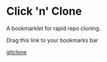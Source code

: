 # Click 'n' Clone 
A bookmarklet for rapid repo cloning.

Drag this link to your bookmarks bar

[gitclone](javascript:(function(){var%20serverUrl%20=%20'http://127.0.0.1:5000/clone';var%20currentUrl%20=%20window.location.href;var%20match%20=%20currentUrl.match(/^https?:\/\/github\.com\/([^\/]+\/[^\/]+)/);if%20(match){var%20repoUrl%20=%20'https://github.com/'%20+%20match[1]%20+%20'.git';window.location.href%20=%20serverUrl%20+%20'?url='%20+%20encodeURIComponent(repoUrl);}else{alert('This%20doesn\'t%20appear%20to%20be%20a%20GitHub%20repository%20page.');}})())

